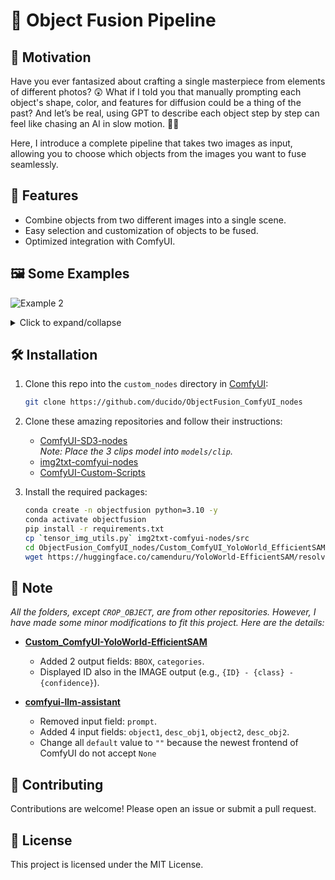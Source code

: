 # 🎨 Object Fusion Pipeline

## 🌟 Motivation
Have you ever fantasized about crafting a single masterpiece from elements of different photos? 😲 What if I told you that manually prompting each object's shape, color, and features for diffusion could be a thing of the past? And let’s be real, using GPT to describe each object step by step can feel like chasing an AI in slow motion. 🐢💤

Here, I introduce a complete pipeline that takes two images as input, allowing you to choose which objects from the images you want to fuse seamlessly.

## 🚀 Features
- Combine objects from two different images into a single scene.
- Easy selection and customization of objects to be fused.
- Optimized integration with ComfyUI.
  
## 🖼️ Some Examples

![Example 2](https://github.com/user-attachments/assets/73877129-01b4-4197-a62c-d891ad02b760)

<details>
  <summary>Click to expand/collapse</summary>
  
![Example 1](https://github.com/user-attachments/assets/68d2c121-45a4-4c47-a02e-17d2e96ec84c)
![Example 3](https://github.com/user-attachments/assets/285f74ae-0320-4a8b-831d-1ef8d4d201fb)
![Example 4](https://github.com/user-attachments/assets/ad6d4e41-343d-4b4b-bb15-175bf71e9c13)

</details>

## 🛠️ Installation

1. Clone this repo into the `custom_nodes` directory in [ComfyUI](https://github.com/comfyanonymous/ComfyUI):
    ```bash
    git clone https://github.com/ducido/ObjectFusion_ComfyUI_nodes
    ```
    
3. Clone these amazing repositories and follow their instructions:
    - [ComfyUI-SD3-nodes](https://github.com/liusida/ComfyUI-SD3-nodes)  
      _Note: Place the 3 clips model into `models/clip`._
    - [img2txt-comfyui-nodes](https://github.com/christian-byrne/img2txt-comfyui-nodes)
    - [ComfyUI-Custom-Scripts](https://github.com/pythongosssss/ComfyUI-Custom-Scripts)
      
4. Install the required packages:
    ```bash
    conda create -n objectfusion python=3.10 -y
    conda activate objectfusion
    pip install -r requirements.txt
    cp `tensor_img_utils.py` img2txt-comfyui-nodes/src
    cd ObjectFusion_ComfyUI_nodes/Custom_ComfyUI_YoloWorld_EfficientSAM
    wget https://huggingface.co/camenduru/YoloWorld-EfficientSAM/resolve/main/efficient_sam_s_gpu.jit
    ```

## 📌 Note
_All the folders, except `CROP_OBJECT`, are from other repositories. However, I have made some minor modifications to fit this project. Here are the details:_

- **[Custom_ComfyUI-YoloWorld-EfficientSAM](https://github.com/ZHO-ZHO-ZHO/ComfyUI-YoloWorld-EfficientSAM)**
  - Added 2 output fields: `BBOX`, `categories`.
  - Displayed ID also in the IMAGE output (e.g., `{ID} - {class} - {confidence}`).

- **[comfyui-llm-assistant](https://github.com/longgui0318/comfyui-llm-assistant)**
  - Removed input field: `prompt`.
  - Added 4 input fields: `object1`, `desc_obj1`, `object2`, `desc_obj2`.
  - Change all `default` value to `""` because the newest frontend of ComfyUI do not accept `None`

## 🤝 Contributing
Contributions are welcome! Please open an issue or submit a pull request.

## 📄 License
This project is licensed under the MIT License.
